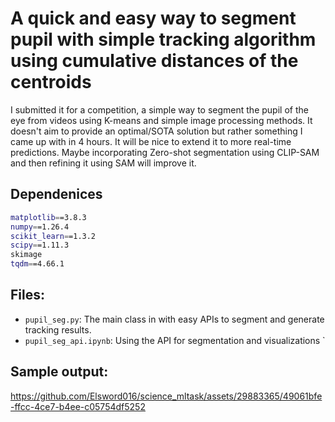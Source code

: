 # A quick and easy way to segment pupil with simple tracking algorithm using cumulative distances of the centroids

I submitted it for a competition, a simple way to segment the pupil of the eye from videos using K-means and simple image processing methods. It doesn't aim to provide an optimal/SOTA solution but rather something I came up with in 4 hours. It will be nice to extend it to more real-time predictions. Maybe incorporating Zero-shot segmentation using CLIP-SAM and then refining it using SAM will improve it.

## Dependenices

```bash
matplotlib==3.8.3
numpy==1.26.4
scikit_learn==1.3.2
scipy==1.11.3
skimage
tqdm==4.66.1
```

## Files:

- `pupil_seg.py`: The main class in with easy APIs to segment and generate tracking results.
- `pupil_seg_api.ipynb`: Using the API for segmentation and visualizations
`
## Sample output:


 https://github.com/Elsword016/science_mltask/assets/29883365/49061bfe-ffcc-4ce7-b4ee-c05754df5252


